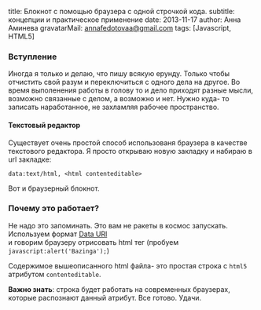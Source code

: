 title: Блокнот с помощью браузера с одной строчкой кода.
subtitle: концепции и практическое применение
date: 2013-11-17
author: Анна Аминева
gravatarMail: annafedotovaa@gmail.com
tags: [Javascript, HTML5]

### Вступление

Иногда я только и делаю, что пишу всякую ерунду. Только чтобы отчистить свой разум и переключиться с одного дела на другое. Во время выполенения работы в голову то и дело приходят разные мысли, возможно связанные с делом, а возможно и нет. Нужно куда- то записать наработанное, не захламляя рабочее пространство. 

#### Текстовый редактор

Существует очень простой способ использованя браузера в качестве текстового редактора. Я просто открываю новую закладку и набираю в url закладке:

`data:text/html, <html contenteditable>`

Вот и браузерный блокнот.

### Почему это работает?

Не надо это запоминать. Это вам не ракеты в космос запускать. Используем формат [Data URl](http://www.nczonline.net/blog/2009/10/27/data-uris-explained/)  
и говорим браузеру отрисовать html тег (пробуем `javascript:alert('Bazinga');`) 

Содержимое вышеописанного html файла- это простая строка с `html5` атрибутом `contenteditable`. 

**Важно знать**: строка будет работать на современных браузерах, которые распознают данный атрибут. 
Все готово. Удачи.
